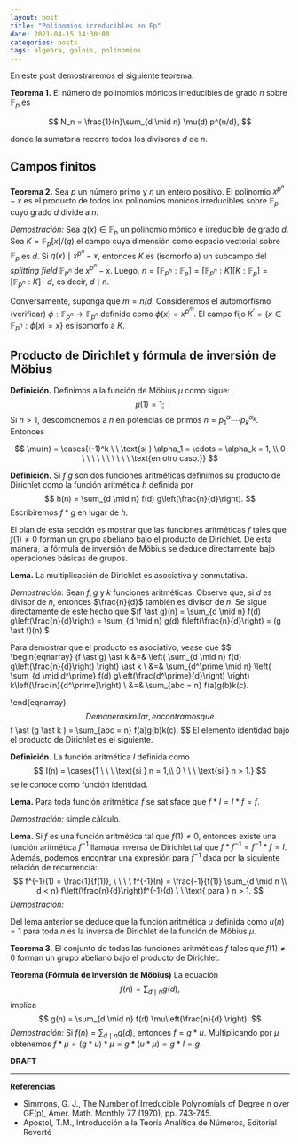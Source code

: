 ```yaml
---
layout: post
title: "Polinomios irreducibles en Fp"
date: 2021-04-15 14:30:00
categories: posts
tags: algebra, galois, polinomios 
---
```


En este post demostraremos el siguiente teorema:

**Teorema 1.** El número de polinomios mónicos irreducibles de grado $n$ sobre $\mathbb{F}_p$ es

$$ N_n = \frac{1}{n}\sum_{d \mid n} \mu(d) p^{n/d}, $$


donde la sumatoria recorre todos los divisores $d$ de $n$.

## Campos finitos

**Teorema 2.** Sea $p$ un número primo y $n$ un entero positivo. El polinomio $x^{p^n}-x$ es el producto de todos los polinomios mónicos irreducibles sobre $\mathbb{F}_p$ cuyo grado $d$ divide a $n$.

*Demostración:* Sea $q(x) \in \mathbb{F}_p$ un polinomio mónico e irreducible de grado $d$. Sea $K = \mathbb{F}_p[x] / (q)$ el campo cuya dimensión como espacio vectorial sobre $\mathbb{F}_p$ es $d$. Si $q(x) \mid x^{p^n} - x$, entonces $K$ es (isomorfo a) un subcampo del *splitting field*  $\mathbb{F}_{p^n}$ de $x^{p^n}-x$. Luego, $n = [\mathbb{F}_{p^n}: \mathbb{F}_p] = [\mathbb{F}_{p^n}:K] [K:\mathbb{F}_p] = [\mathbb{F}_{p^n}:K] \cdot d$, es decir, $d \mid n$.

Conversamente, suponga que $m = n/d$. Consideremos el automorfismo (verificar) $\phi: \mathbb{F}_{p^n} \rightarrow \mathbb{F}_{p^n}$ definido como $\phi(x) = x^{p^m}$. El campo fijo $K^\prime = \{x \in \mathbb{F}_{p^n}: \phi(x) = x\}$ es isomorfo a $K$.

## Producto de Dirichlet y fórmula de inversión de Möbius 

**Definición.** Definimos a la función de Möbius $\mu$ como sigue:
$$
\mu(1) = 1;
$$
Si $n > 1$, descomonemos a $n$ en potencias de primos $n = p_1^{\alpha_1} \cdots p_k^{\alpha_k}$. Entonces


$$
\mu(n) = \cases{(-1)^k \ \ \text{si } \alpha_1 = \cdots = \alpha_k = 1, \\ 0 \ \ \ \ \ \ \ \ \ \ \text{en otro caso.}}
$$

 

**Definición.** Si $f$  $g$ son dos funciones aritméticas definimos su producto de Dirichlet como la función aritmética $h$ definida por
$$
h(n) = \sum_{d \mid n} f(d) g\left(\frac{n}{d}\right).
$$
Escribiremos $f \ast g$ en lugar de $h$. 

El plan de esta sección es mostrar que las funciones aritméticas $f$ tales que $f(1) \neq 0$ forman un grupo abeliano bajo el producto de Dirichlet. De esta manera, la fórmula de inversión de Möbius se deduce directamente bajo operaciones básicas de grupos. 

**Lema.** La multiplicación de Dirichlet es asociativa y conmutativa. 

*Demostración:* Sean $f, g$ y $k$ funciones aritméticas. Observe que, si $d$ es divisor de $n$, entonces $\frac{n}{d}$ también es divisor de $n$. Se sigue directamente de este hecho que $(f \ast g)(n) = \sum_{d \mid n} f(d) g\left(\frac{n}{d}\right) =  \sum_{d \mid n} g(d) f\left(\frac{n}{d}\right) = (g \ast f)(n).$

Para demostrar que el producto es asociativo, vease que 
$$
\begin{eqnarray}
(f \ast g) \ast k &=& \left( \sum_{d \mid n} f(d) g\left(\frac{n}{d}\right) \right) \ast k \\
&=& \sum_{d^\prime \mid n} \left( \sum_{d \mid d^\prime} f(d) g\left(\frac{d^\prime}{d}\right) \right) k\left(\frac{n}{d^\prime}\right) \\
&=& \sum_{abc = n} f(a)g(b)k(c).

\end{eqnarray}
$$
De manera similar, encontramos que 
$$
f \ast (g \ast k ) = \sum_{abc = n} f(a)g(b)k(c).
$$
El elemento identidad bajo el producto de Dirichlet es el siguiente.

**Definición.** La función aritmética $I$ definida como
$$
I(n) = \cases{1 \ \ \ \text{si } n = 1,\\ 0 \ \ \ \text{si } n > 1.}
$$
se le conoce como función identidad.  

**Lema.**  Para toda función aritmética $f$ se satisface que $f \ast I = I \ast f = f$.

*Demostración:* simple cálculo.

**Lema.** Si $f$ es una función aritmética tal que $f(1) \neq 0$, entonces existe una función aritmética $f^{-1}$ llamada inversa de Dirichlet tal que $f \ast f^{-1} = f^{-1}\ast f = I$. Además, podemos encontrar una expresión para $f^{-1}$ dada por la siguiente relación de recurrencia:
$$
f^{-1}(1) = \frac{1}{f(1)}, \ \ \ \ f^{-1}(n) = \frac{-1}{f(1)} \sum_{d \mid n \\ d < n} f\left(\frac{n}{d}\right)f^{-1}(d) \ \ \text{ para } n > 1.
$$
*Demostración:* 



Del lema anterior se deduce  que la función aritmética $u$ definida como $u(n) = 1$ para toda $n$ es la inversa de Dirichlet de la función de Möbius $\mu$.



**Teorema 3.** El conjunto de todas las funciones aritméticas $f$ tales que $f(1) \neq 0$ forman un grupo abeliano bajo el producto de Dirichlet. 



**Teorema (Fórmula de inversión de Möbius)**  La ecuación 
$$
f(n) = \sum_{d \mid n} g(d),
$$
implica
$$
g(n) = \sum_{d \mid n} f(d) \mu\left(\frac{n}{d} \right).
$$
*Demostración:* Si $f(n) = \sum_{d \mid n} g(d)$, entonces $f = g \ast u$. Multiplicando por $\mu$ obtenemos $f \ast \mu = (g \ast u) \ast \mu = g \ast (u \ast \mu) = g \ast I = g.$



**DRAFT**

---

**Referencias**

* Simmons, G. J., The Number of Irreducible Polynomials of Degree n over GF(p), Amer. Math. Monthly 77 (1970), pp. 743-745.
* Apostol, T.M., Introducción a la Teoría Analítica de Números, Editorial Reverté